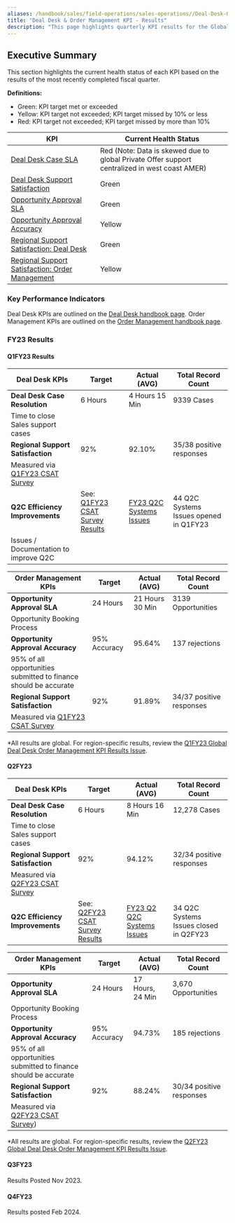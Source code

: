 ```yaml
---
aliases: /handbook/sales/field-operations/sales-operations//Deal-Desk-Order-Mgmt-KPIs
title: "Deal Desk & Order Management KPI - Results"
description: "This page highlights quarterly KPI results for the Global Deal Desk & Order Management team."
---
```


## Executive Summary

This section highlights the current health status of each KPI based on the results of the most recently completed fiscal quarter.

**Definitions:**
- Green: KPI target met or exceeded
- Yellow: KPI target not exceeded; KPI target missed by 10% or less
- Red: KPI target not exceeded; KPI target missed by more than 10%

| **KPI**                                                                                                                                                                                 | **Current Health Status** |
|-----------------------------------------------------------------------------------------------------------------------------------------------------------------------------------------|------------|
| [Deal Desk Case SLA](/handbook/sales/field-operations/sales-operations/deal-desk/#1-deal-desk--case-slas)                                                                               |      Red (Note: Data is skewed due to global Private Offer support centralized in west coast AMER)      |
| [Deal Desk Support Satisfaction](/handbook/sales/field-operations/sales-operations/deal-desk/#2-regional-support-satisfaction)                                                          |      Green      |
| [Opportunity Approval SLA](/handbook/sales/field-operations/sales-operations/order-management/#1-standard-opportunity-approval-sla)                                                     |      Green      |
| [Opportunity Approval Accuracy](/handbook/sales/field-operations/sales-operations/order-management/#3-opportunity-approval-accuracy-and-efficiency)                                     |      Yellow      |
| [Regional Support Satisfaction: Deal Desk](/handbook/sales/field-operations/sales-operations/order-management/#2-regional-support-satisfaction)                                                    |      Green       |
| [Regional Support Satisfaction: Order Management](/handbook/sales/field-operations/sales-operations/order-management/#2-regional-support-satisfaction)                                                    |      Yellow       |

### Key Performance Indicators

Deal Desk KPIs are outlined on the [Deal Desk handbook page](/handbook/sales/field-operations/sales-operations/deal-desk/#key-performance-indicators).
Order Management KPIs are outlined on the [Order Management handbook page](/handbook/sales/field-operations/sales-operations/order-management/).

### FY23 Results

#### Q1FY23 Results

| **Deal Desk KPIs**                       | **Target** | **Actual (AVG)** | **Total Record Count** |
|------------------------------------------|------------|------------------|------------------|
| **Deal Desk Case Resolution**            | 6 Hours    | 4 Hours 15 Min   | 9339 Cases |
| Time to close Sales support cases         |            |                  |             |
| **Regional Support Satisfaction**        | 92%        | 92.10%           |     35/38 positive responses        |
| Measured via [Q1FY23 CSAT Survey](https://gitlab.com/gitlab-com/sales-team/field-operations/deal-desk/-/issues/220)               |            |                  |
| **Q2C Efficiency Improvements**          | See: [Q1FY23 CSAT Survey Results](https://gitlab.com/gitlab-com/sales-team/field-operations/deal-desk/-/issues/220)          |  [FY23 Q2C Systems Issues](https://gitlab.com/groups/gitlab-com/sales-team/field-operations/-/epics/90)        | 44 Q2C Systems Issues opened in Q1FY23 |
| Issues / Documentation to improve Q2C    |            |                  |  |


| **Order Management KPIs**                                        | **Target**   | **Actual (AVG)** | **Total Record Count** |
|------------------------------------------------------------------|--------------|------------------|--------------|
| **Opportunity Approval SLA**                                     |   24 Hours   |  21 Hours 30 Min | 3139 Opportunities |
| Opportunity Booking Process                                      |              |                  |  |
| **Opportunity Approval Accuracy**                                | 95% Accuracy |      95.64%      | 137 rejections |
| 95% of all opportunities submitted to finance should be accurate |              |                  |  |
| **Regional Support Satisfaction**                                |      92%     |      91.89%      | 34/37 positive responses |
| Measured via [Q1FY23 CSAT Survey](https://gitlab.com/gitlab-com/sales-team/field-operations/deal-desk/-/issues/220)                           |              |                  |  |

*All results are global. For region-specific results, review the [Q1FY23 Global Deal Desk Order Management KPI Results Issue](https://gitlab.com/gitlab-com/sales-team/field-operations/deal-desk/-/issues/229).

#### Q2FY23

| **Deal Desk KPIs**                       | **Target** | **Actual (AVG)** | **Total Record Count** |
|------------------------------------------|------------|------------------|------------------|
| **Deal Desk Case Resolution**            | 6 Hours    | 8 Hours 16 Min   | 12,278 Cases |
| Time to close Sales support cases         |            |                  |             |
| **Regional Support Satisfaction**        | 92%        | 94.12%           |     32/34 positive responses        |
| Measured via [Q2FY23 CSAT Survey](https://gitlab.com/gitlab-com/sales-team/field-operations/deal-desk/-/issues/262)               |            |                  |
| **Q2C Efficiency Improvements**          | See: [Q2FY23 CSAT Survey Results](https://gitlab.com/gitlab-com/sales-team/field-operations/deal-desk/-/issues/262)          |  [FY23 Q2 Q2C Systems Issues](https://gitlab.com/groups/gitlab-com/sales-team/field-operations/-/epics/90)        | 34 Q2C Systems Issues closed in Q2FY23 |


| **Order Management KPIs**                                        | **Target**   | **Actual (AVG)** | **Total Record Count** |
|------------------------------------------------------------------|--------------|------------------|--------------|
| **Opportunity Approval SLA**                                     |   24 Hours   |  17 Hours, 24 Min | 3,670 Opportunities |
| Opportunity Booking Process                                      |              |                  |  |
| **Opportunity Approval Accuracy**                                | 95% Accuracy |      94.73%      | 185 rejections |
| 95% of all opportunities submitted to finance should be accurate |              |                  |  |
| **Regional Support Satisfaction**                                |      92%     |      88.24%      | 30/34 positive responses |
| Measured via [Q2FY23 CSAT Survey](https://gitlab.com/gitlab-com/sales-team/field-operations/deal-desk/-/issues/262))                           |              |                  |  |

*All results are global. For region-specific results, review the [Q2FY23 Global Deal Desk Order Management KPI Results Issue](https://gitlab.com/gitlab-com/sales-team/field-operations/deal-desk/-/issues/249).

#### Q3FY23

Results Posted Nov 2023.

#### Q4FY23

Results posted Feb 2024.
